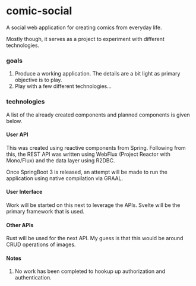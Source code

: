 # comic-social
A social web application for creating comics from everyday life.

Mostly though, it serves as a project to experiment with different technologies.

### goals

1. Produce a working application. The details are a bit light as primary objective is to play.
2. Play with a few different technologies...



### technologies

A list of the already created components and planned components is given below.

#### User API

This was created using reactive components from Spring. Following from this, the REST API was written using WebFlux (Project Reactor with Mono/Flux) and
the data layer using R2DBC.

Once SpringBoot 3 is released, an attempt will be made to run the application using native compilation via GRAAL.

#### User Interface

Work will be started on this next to leverage the APIs. Svelte will be the primary framework that is used.

#### Other APIs

Rust will be used for the next API. My guess is that this would be around CRUD operations of images.

#### Notes

1. No work has been completed to hookup up authorization and authentication.


